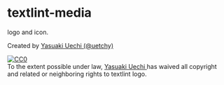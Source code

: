 # textlint-media

logo and icon.

Created by [Yasuaki Uechi (@uetchy)](https://github.com/uetchy)

<p xmlns:dct="http://purl.org/dc/terms/">
  <a rel="license"
     href="http://creativecommons.org/publicdomain/zero/1.0/">
    <img src="http://i.creativecommons.org/p/zero/1.0/88x31.png" style="border-style: none;" alt="CC0" />
  </a>
  <br />
  To the extent possible under law,
  <a rel="dct:publisher"
     href="https://github.com/armorik83">
    <span property="dct:title">Yasuaki Uechi </span></a>
  has waived all copyright and related or neighboring rights to
  <span property="dct:title">textlint logo</span>.
</p>
